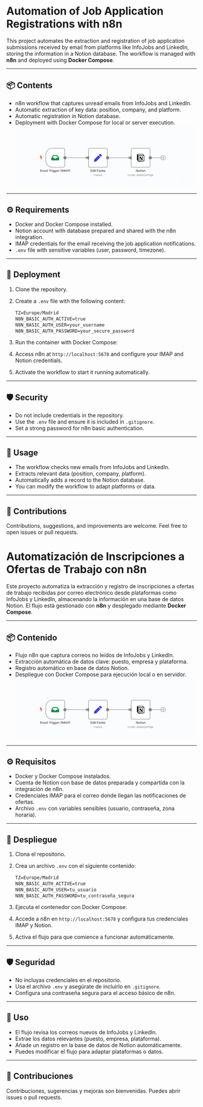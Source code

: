 # Automation of Job Application Registrations with n8n

This project automates the extraction and registration of job application submissions received by email from platforms like InfoJobs and LinkedIn, storing the information in a Notion database. The workflow is managed with **n8n** and deployed using **Docker Compose**.

---

## 📦 Contents

- n8n workflow that captures unread emails from InfoJobs and LinkedIn.  
- Automatic extraction of key data: position, company, and platform.  
- Automatic registration in Notion database.  
- Deployment with Docker Compose for local or server execution.  
![n8n-Image](./capturas/Imagen-Flujo.png)

---

## ⚙️ Requirements

- Docker and Docker Compose installed.  
- Notion account with database prepared and shared with the n8n integration.  
- IMAP credentials for the email receiving the job application notifications.  
- `.env` file with sensitive variables (user, password, timezone).

---

## 🚀 Deployment

1. Clone the repository.

2. Create a `.env` file with the following content:

   ```env
   TZ=Europe/Madrid
   N8N_BASIC_AUTH_ACTIVE=true
   N8N_BASIC_AUTH_USER=your_username
   N8N_BASIC_AUTH_PASSWORD=your_secure_password

3. Run the container with Docker Compose:

4. Access n8n at `http://localhost:5678` and configure your IMAP and Notion credentials.

5. Activate the workflow to start it running automatically.

---

## 🛡 Security

- Do not include credentials in the repository.  
- Use the `.env` file and ensure it is included in `.gitignore`.  
- Set a strong password for n8n basic authentication.

---

## 📄 Usage

- The workflow checks new emails from InfoJobs and LinkedIn.  
- Extracts relevant data (position, company, platform).  
- Automatically adds a record to the Notion database.  
- You can modify the workflow to adapt platforms or data.

---

## 🤝 Contributions

Contributions, suggestions, and improvements are welcome. Feel free to open issues or pull requests.

# Automatización de Inscripciones a Ofertas de Trabajo con n8n

Este proyecto automatiza la extracción y registro de inscripciones a ofertas de trabajo recibidas por correo electrónico desde plataformas como InfoJobs y LinkedIn, almacenando la información en una base de datos Notion. El flujo está gestionado con **n8n** y desplegado mediante **Docker Compose**.

---

## 📦 Contenido

- Flujo n8n que captura correos no leídos de InfoJobs y LinkedIn.  
- Extracción automática de datos clave: puesto, empresa y plataforma.  
- Registro automático en base de datos Notion.  
- Despliegue con Docker Compose para ejecución local o en servidor.
![Imagen-n8n](./capturas/Imagen-Flujo.png)

---

## ⚙️ Requisitos

- Docker y Docker Compose instalados.  
- Cuenta de Notion con base de datos preparada y compartida con la integración de n8n.  
- Credenciales IMAP para el correo donde llegan las notificaciones de ofertas.  
- Archivo `.env` con variables sensibles (usuario, contraseña, zona horaria).

---

## 🚀 Despliegue

1. Clona el repositorio.

2. Crea un archivo `.env` con el siguiente contenido:

   ```env
   TZ=Europe/Madrid
   N8N_BASIC_AUTH_ACTIVE=true
   N8N_BASIC_AUTH_USER=tu_usuario
   N8N_BASIC_AUTH_PASSWORD=tu_contraseña_segura

3. Ejecuta el contenedor con Docker Compose:

4. Accede a n8n en `http://localhost:5678` y configura tus credenciales IMAP y Notion.

5. Activa el flujo para que comience a funcionar automáticamente.

---

## 🛡 Seguridad

- No incluyas credenciales en el repositorio.  
- Usa el archivo `.env` y asegúrate de incluirlo en `.gitignore`.  
- Configura una contraseña segura para el acceso básico de n8n.

---

## 📄 Uso

- El flujo revisa los correos nuevos de InfoJobs y LinkedIn.  
- Extrae los datos relevantes (puesto, empresa, plataforma).  
- Añade un registro en la base de datos de Notion automáticamente.  
- Puedes modificar el flujo para adaptar plataformas o datos.

---

## 🤝 Contribuciones

Contribuciones, sugerencias y mejoras son bienvenidas. Puedes abrir issues o pull requests.